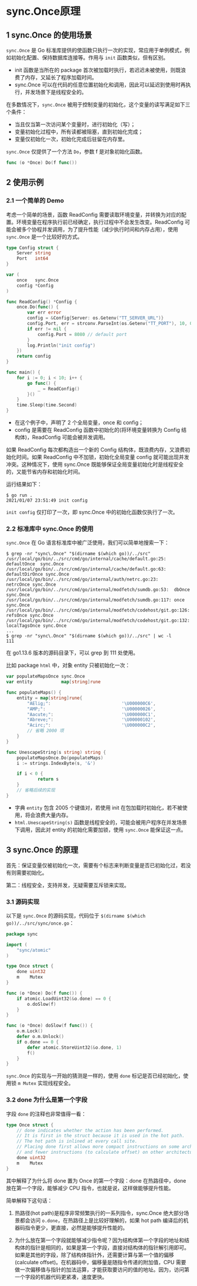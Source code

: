 # sync.Once原理

## 1 sync.Once 的使用场景

`sync.Once` 是 Go 标准库提供的使函数只执行一次的实现，常应用于单例模式，例如初始化配置、保持数据库连接等。作用与 `init` 函数类似，但有区别。

-   init 函数是当所在的 package 首次被加载时执行，若迟迟未被使用，则既浪费了内存，又延长了程序加载时间。
-   sync.Once 可以在代码的任意位置初始化和调用，因此可以延迟到使用时再执行，并发场景下是线程安全的。

在多数情况下，`sync.Once` 被用于控制变量的初始化，这个变量的读写满足如下三个条件：

-   当且仅当第一次访问某个变量时，进行初始化（写）；
-   变量初始化过程中，所有读都被阻塞，直到初始化完成；
-   变量仅初始化一次，初始化完成后驻留在内存里。

`sync.Once` 仅提供了一个方法 `Do`，参数 f 是对象初始化函数。

```go
func (o *Once) Do(f func())
```

## 2 使用示例

### 2.1 一个简单的 Demo

考虑一个简单的场景，函数 ReadConfig 需要读取环境变量，并转换为对应的配置。环境变量在程序执行前已经确定，执行过程中不会发生改变。ReadConfig 可能会被多个协程并发调用，为了提升性能（减少执行时间和内存占用），使用 `sync.Once` 是一个比较好的方式。

```go
type Config struct {
	Server string
	Port   int64
}

var (
	once   sync.Once
	config *Config
)

func ReadConfig() *Config {
	once.Do(func() {
		var err error
		config = &Config{Server: os.Getenv("TT_SERVER_URL")}
		config.Port, err = strconv.ParseInt(os.Getenv("TT_PORT"), 10, 0)
		if err != nil {
			config.Port = 8080 // default port
        }
        log.Println("init config")
	})
	return config
}

func main() {
	for i := 0; i < 10; i++ {
		go func() {
			_ = ReadConfig()
		}()
	}
	time.Sleep(time.Second)
}
```

-   在这个例子中，声明了 2 个全局变量，once 和 config；
-   config 是需要在 ReadConfig 函数中初始化的(将环境变量转换为 Config 结构体)，ReadConfig 可能会被并发调用。

如果 ReadConfig 每次都构造出一个新的 Config 结构体，既浪费内存，又浪费初始化时间。如果 ReadConfig 中不加锁，初始化全局变量 config 就可能出现并发冲突。这种情况下，使用 sync.Once 既能够保证全局变量初始化时是线程安全的，又能节省内存和初始化时间。

运行结果如下：

```
$ go run .
2021/01/07 23:51:49 init config
```

`init config` 仅打印了一次，即 sync.Once 中的初始化函数仅执行了一次。

### 2.2 标准库中 sync.Once 的使用

`sync.Once` 在 Go 语言标准库中被广泛使用，我们可以简单地搜索一下：

```shell
$ grep -nr "sync\.Once" "$(dirname $(which go))/../src"
/usr/local/go/bin/../src/cmd/go/internal/cache/default.go:25:   defaultOnce  sync.Once
/usr/local/go/bin/../src/cmd/go/internal/cache/default.go:63:   defaultDirOnce sync.Once
/usr/local/go/bin/../src/cmd/go/internal/auth/netrc.go:23:      netrcOnce sync.Once
/usr/local/go/bin/../src/cmd/go/internal/modfetch/sumdb.go:53:  dbOnce sync.Once
/usr/local/go/bin/../src/cmd/go/internal/modfetch/sumdb.go:117: once    sync.Once
/usr/local/go/bin/../src/cmd/go/internal/modfetch/codehost/git.go:126:  refsOnce sync.Once
/usr/local/go/bin/../src/cmd/go/internal/modfetch/codehost/git.go:132:  localTagsOnce sync.Once
...
$ grep -nr "sync\.Once" "$(dirname $(which go))/../src" | wc -l
111
```

在 go1.13.6 版本的源码目录下，可以 grep 到 111 处使用。

比如 package `html` 中，对象 entity 只被初始化一次：

```go
var populateMapsOnce sync.Once
var entity           map[string]rune

func populateMaps() {
    entity = map[string]rune{
        "AElig;":                           '\U000000C6',
        "AMP;":                             '\U00000026',
        "Aacute;":                          '\U000000C1',
        "Abreve;":                          '\U00000102',
        "Acirc;":                           '\U000000C2',
        // 省略 2000 项
    }
}

func UnescapeString(s string) string {
    populateMapsOnce.Do(populateMaps)
    i := strings.IndexByte(s, '&')

    if i < 0 {
            return s
    }
    // 省略后续的实现
}
```

-   字典 `entity` 包含 2005 个键值对，若使用 init 在包加载时初始化，若不被使用，将会浪费大量内存。
-   `html.UnescapeString(s)` 函数是线程安全的，可能会被用户程序在并发场景下调用，因此对 entity 的初始化需要加锁，使用 `sync.Once` 能保证这一点。

## 3 sync.Once 的原理

首先：保证变量仅被初始化一次，需要有个标志来判断变量是否已初始化过，若没有则需要初始化。

第二：线程安全，支持并发，无疑需要互斥锁来实现。

### 3.1 源码实现

以下是 `sync.Once` 的源码实现，代码位于 `$(dirname $(which go))/../src/sync/once.go`：

```go
package sync

import (
    "sync/atomic"
)

type Once struct {
    done uint32
    m    Mutex
}

func (o *Once) Do(f func()) {
    if atomic.LoadUint32(&o.done) == 0 {
        o.doSlow(f)
    }
}

func (o *Once) doSlow(f func()) {
    o.m.Lock()
    defer o.m.Unlock()
    if o.done == 0 {
        defer atomic.StoreUint32(&o.done, 1)
        f()
    }
}
```

`sync.Once` 的实现与一开始的猜测是一样的，使用 `done` 标记是否已经初始化，使用锁 `m Mutex` 实现线程安全。

### 3.2 done 为什么是第一个字段

字段 `done` 的注释也非常值得一看：

```go
type Once struct {
    // done indicates whether the action has been performed.
    // It is first in the struct because it is used in the hot path.
    // The hot path is inlined at every call site.
    // Placing done first allows more compact instructions on some architectures (amd64/x86),
    // and fewer instructions (to calculate offset) on other architectures.
    done uint32
    m    Mutex
}
```

其中解释了为什么将 done 置为 Once 的第一个字段：done 在热路径中，done 放在第一个字段，能够减少 CPU 指令，也就是说，这样做能够提升性能。

简单解释下这句话：

1.  热路径(hot path)是程序非常频繁执行的一系列指令，sync.Once 绝大部分场景都会访问 `o.done`，在热路径上是比较好理解的，如果 hot path 编译后的机器码指令更少，更直接，必然是能够提升性能的。

2.  为什么放在第一个字段就能够减少指令呢？因为结构体第一个字段的地址和结构体的指针是相同的，如果是第一个字段，直接对结构体的指针解引用即可。如果是其他的字段，除了结构体指针外，还需要计算与第一个值的偏移(calculate offset)。在机器码中，偏移量是随指令传递的附加值，CPU 需要做一次偏移值与指针的加法运算，才能获取要访问的值的地址。因为，访问第一个字段的机器代码更紧凑，速度更快。